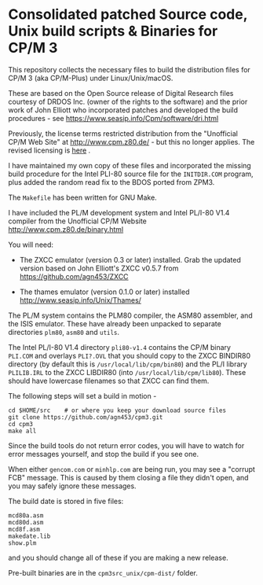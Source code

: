 # Consolidated patched Source code, Unix build scripts & Binaries for CP/M 3

This repository collects the necessary files to build the distribution
files for CP/M 3 (aka CP/M-Plus) under Linux/Unix/macOS.

These are based on the Open Source release of Digital Research files
courtesy of DRDOS Inc. (owner of the rights to the software) and the
prior work of John Elliott who incorporated patches and developed the
build procedures - see https://www.seasip.info/Cpm/software/dri.html

Previously, the license terms restricted distribution from the
"Unofficial CP/M Web Site" at http://www.cpm.z80.de/ - but this
no longer applies.  The revised licensing is
[here](http://www.cpm.z80.de/license.html)
.

I have maintained my own copy of these files and incorporated the
missing build procedure for the Intel PLI-80 source file for the
```INITDIR.COM``` program, plus added the random read fix to
the BDOS ported from ZPM3.

The ```Makefile``` has been written for GNU Make.

I have included the PL/M development system and Intel PL/I-80 V1.4 compiler
from the Unofficial CP/M Website http://www.cpm.z80.de/binary.html

You will need:

* The ZXCC emulator (version 0.3 or later) installed.  Grab the
updated version based on John Elliott's ZXCC v0.5.7 from
https://github.com/agn453/ZXCC

* The thames emulator (version 0.1.0 or later) installed
http://www.seasip.info/Unix/Thames/

The PL/M system contains the PLM80 compiler, the ASM80 assembler, and the 
ISIS emulator. These have already been unpacked to separate directories
```plm80```, ```asm80``` and ```utils```.

The Intel PL/I-80 V1.4 directory ```pli80-v1.4``` contains the CP/M
binary ```PLI.COM``` and overlays ```PLI?.OVL``` that you should copy to
the ZXCC BINDIR80 directory (by default this is
```/usr/local/lib/cpm/bin80```) and the PL/I library
```PLILIB.IRL``` to the ZXCC LIBDIR80 (into ```/usr/local/lib/cpm/lib80```).
These should have lowercase filenames so that ZXCC can find them.

The following steps will set a build in motion -

```
cd $HOME/src	# or where you keep your download source files
git clone https://github.com/agn453/cpm3.git
cd cpm3
make all
```

Since the build tools do not return error codes, you will have to
watch for error messages yourself, and stop the build if you see one.

When either ```gencom.com``` or ```minhlp.com``` are being run, you may
see a "corrupt FCB" message.  This is caused by them closing a file they
didn't open, and you may safely ignore these messages.

The build date is stored in five files:

```
mcd80a.asm
mcd80d.asm
mcd8f.asm
makedate.lib
show.plm
```

and you should change all of these if you are making a new release.

Pre-built binaries are in the ```cpm3src_unix/cpm-dist/``` folder.


